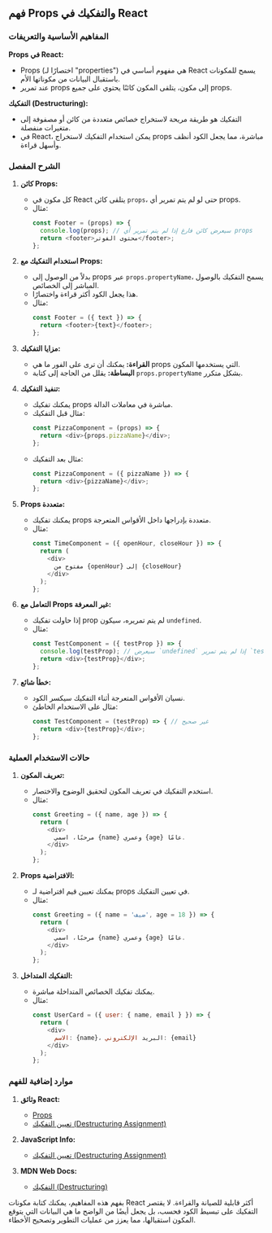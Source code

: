 ## فهم Props والتفكيك في React

### المفاهيم الأساسية والتعريفات

**Props في React:**
- Props (اختصارًا لـ "properties") هي مفهوم أساسي في React يسمح للمكونات باستقبال البيانات من مكوناتها الأم.
- عند تمرير props إلى مكون، يتلقى المكون كائنًا يحتوي على جميع props.

**التفكيك (Destructuring):**
- التفكيك هو طريقة مريحة لاستخراج خصائص متعددة من كائن أو مصفوفة إلى متغيرات منفصلة.
- في React، يمكن استخدام التفكيك لاستخراج props مباشرة، مما يجعل الكود أنظف وأسهل قراءة.

### الشرح المفصل

1. **كائن Props:**
   - كل مكون في React يتلقى كائن `props`، حتى لو لم يتم تمرير أي props.
   - مثال:
     ```javascript
     const Footer = (props) => {
       console.log(props); // سيعرض كائن فارغ إذا لم يتم تمرير أي props
       return <footer>محتوى الفوتر</footer>;
     };
     ```

2. **استخدام التفكيك مع Props:**
   - بدلاً من الوصول إلى props عبر `props.propertyName`، يسمح التفكيك بالوصول المباشر إلى الخصائص.
   - هذا يجعل الكود أكثر قراءة واختصارًا.
   - مثال:
     ```javascript
     const Footer = ({ text }) => {
       return <footer>{text}</footer>;
     };
     ```

3. **مزايا التفكيك:**
   - **القراءة:** يمكنك أن ترى على الفور ما هي props التي يستخدمها المكون.
   - **البساطة:** يقلل من الحاجة إلى كتابة `props.propertyName` بشكل متكرر.

4. **تنفيذ التفكيك:**
   - يمكنك تفكيك props مباشرة في معاملات الدالة.
   - مثال قبل التفكيك:
     ```javascript
     const PizzaComponent = (props) => {
       return <div>{props.pizzaName}</div>;
     };
     ```
   - مثال بعد التفكيك:
     ```javascript
     const PizzaComponent = ({ pizzaName }) => {
       return <div>{pizzaName}</div>;
     };
     ```

5. **Props متعددة:**
   - يمكنك تفكيك props متعددة بإدراجها داخل الأقواس المتعرجة.
   - مثال:
     ```javascript
     const TimeComponent = ({ openHour, closeHour }) => {
       return (
         <div>
           مفتوح من {openHour} إلى {closeHour}
         </div>
       );
     };
     ```

6. **التعامل مع Props غير المعرفة:**
   - إذا حاولت تفكيك prop لم يتم تمريره، سيكون `undefined`.
   - مثال:
     ```javascript
     const TestComponent = ({ testProp }) => {
       console.log(testProp); // سيعرض `undefined` إذا لم يتم تمرير `testProp`
       return <div>{testProp}</div>;
     };
     ```

7. **خطأ شائع:**
   - نسيان الأقواس المتعرجة أثناء التفكيك سيكسر الكود.
   - مثال على الاستخدام الخاطئ:
     ```javascript
     const TestComponent = (testProp) => { // غير صحيح
       return <div>{testProp}</div>;
     };
     ```

### حالات الاستخدام العملية

1. **تعريف المكون:**
   - استخدم التفكيك في تعريف المكون لتحقيق الوضوح والاختصار.
   - مثال:
     ```javascript
     const Greeting = ({ name, age }) => {
       return (
         <div>
           مرحبًا، اسمي {name} وعمري {age} عامًا.
         </div>
       );
     };
     ```

2. **Props الافتراضية:**
   - يمكنك تعيين قيم افتراضية لـ props في تعيين التفكيك.
   - مثال:
     ```javascript
     const Greeting = ({ name = 'ضيف', age = 18 }) => {
       return (
         <div>
           مرحبًا، اسمي {name} وعمري {age} عامًا.
         </div>
       );
     };
     ```

3. **التفكيك المتداخل:**
   - يمكنك تفكيك الخصائص المتداخلة مباشرة.
   - مثال:
     ```javascript
     const UserCard = ({ user: { name, email } }) => {
       return (
         <div>
           الاسم: {name}، البريد الإلكتروني: {email}
         </div>
       );
     };
     ```

### موارد إضافية للفهم

1. **وثائق React:**
   - [Props](https://reactjs.org/docs/components-and-props.html)
   - [تعيين التفكيك (Destructuring Assignment)](https://developer.mozilla.org/en-US/docs/Web/JavaScript/Reference/Operators/Destructuring_assignment)

2. **JavaScript Info:**
   - [تعيين التفكيك (Destructuring Assignment)](https://javascript.info/destructuring-assignment)

3. **MDN Web Docs:**
   - [التفكيك (Destructuring)](https://developer.mozilla.org/en-US/docs/Web/JavaScript/Reference/Operators/Destructuring_assignment)

بفهم هذه المفاهيم، يمكنك كتابة مكونات React أكثر قابلية للصيانة والقراءة. لا يقتصر التفكيك على تبسيط الكود فحسب، بل يجعل أيضًا من الواضح ما هي البيانات التي يتوقع المكون استقبالها، مما يعزز من عمليات التطوير وتصحيح الأخطاء.